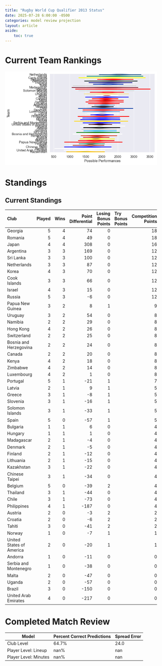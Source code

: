 ```yaml
---  
title: "Rugby World Cup Qualifier 2013 Status"  
date: 2025-07-28 6:00:00 -0500  
categories: model review projection  
layout: article  
aside:  
    toc: true  
---
```

# Current Team Rankings


![Club Rankings](plots/rankings_Rugby_World_Cup_Qualifier_2013.png)
# Standings

## Current Standings


| Club                     |   Played |   Wins |   Point Differential |   Losing Bonus Points | Try Bonus Points   |   Competition Points |
|:-------------------------|---------:|-------:|---------------------:|----------------------:|:-------------------|---------------------:|
| Georgia                  |        5 |      4 |                   74 |                     0 |                    |                   18 |
| Romania                  |        5 |      4 |                   49 |                     0 |                    |                   18 |
| Japan                    |        4 |      4 |                  308 |                     0 |                    |                   16 |
| Argentina                |        3 |      3 |                  169 |                     0 |                    |                   12 |
| Sri Lanka                |        3 |      3 |                  100 |                     0 |                    |                   12 |
| Netherlands              |        3 |      3 |                   87 |                     0 |                    |                   12 |
| Korea                    |        4 |      3 |                   70 |                     0 |                    |                   12 |
| Cook Islands             |        3 |      3 |                   66 |                     0 |                    |                   12 |
| Israel                   |        4 |      3 |                   15 |                     0 |                    |                   12 |
| Russia                   |        5 |      3 |                   -6 |                     0 |                    |                   12 |
| Papua New Guinea         |        3 |      2 |                    8 |                     1 |                    |                    9 |
| Uruguay                  |        3 |      2 |                   54 |                     0 |                    |                    8 |
| Namibia                  |        2 |      2 |                   29 |                     0 |                    |                    8 |
| Hong Kong                |        4 |      2 |                   26 |                     0 |                    |                    8 |
| Switzerland              |        2 |      2 |                   25 |                     0 |                    |                    8 |
| Bosnia and Herzegovina   |        2 |      2 |                   24 |                     0 |                    |                    8 |
| Canada                   |        2 |      2 |                   20 |                     0 |                    |                    8 |
| Kenya                    |        4 |      2 |                   18 |                     0 |                    |                    8 |
| Zimbabwe                 |        4 |      2 |                   14 |                     0 |                    |                    8 |
| Luxembourg               |        4 |      2 |                    1 |                     0 |                    |                    8 |
| Portugal                 |        5 |      1 |                  -21 |                     1 |                    |                    7 |
| Latvia                   |        2 |      1 |                    9 |                     1 |                    |                    5 |
| Greece                   |        3 |      1 |                   -8 |                     1 |                    |                    5 |
| Slovenia                 |        3 |      1 |                  -16 |                     1 |                    |                    5 |
| Solomon Islands          |        3 |      1 |                  -33 |                     1 |                    |                    5 |
| Spain                    |        5 |      0 |                  -57 |                     1 |                    |                    5 |
| Bulgaria                 |        1 |      1 |                    6 |                     0 |                    |                    4 |
| Hungary                  |        1 |      1 |                    1 |                     0 |                    |                    4 |
| Madagascar               |        2 |      1 |                   -4 |                     0 |                    |                    4 |
| Denmark                  |        2 |      1 |                   -5 |                     0 |                    |                    4 |
| Finland                  |        2 |      1 |                  -12 |                     0 |                    |                    4 |
| Lithuania                |        2 |      1 |                  -15 |                     0 |                    |                    4 |
| Kazakhstan               |        3 |      1 |                  -22 |                     0 |                    |                    4 |
| Chinese Taipei           |        3 |      1 |                  -34 |                     0 |                    |                    4 |
| Belgium                  |        5 |      0 |                  -39 |                     2 |                    |                    4 |
| Thailand                 |        3 |      1 |                  -44 |                     0 |                    |                    4 |
| Chile                    |        3 |      1 |                  -73 |                     0 |                    |                    4 |
| Philippines              |        4 |      1 |                 -187 |                     0 |                    |                    4 |
| Austria                  |        2 |      0 |                   -3 |                     2 |                    |                    2 |
| Croatia                  |        2 |      0 |                   -6 |                     2 |                    |                    2 |
| Tahiti                   |        3 |      0 |                  -41 |                     2 |                    |                    2 |
| Norway                   |        1 |      0 |                   -7 |                     1 |                    |                    1 |
| United States of America |        2 |      0 |                  -20 |                     1 |                    |                    1 |
| Andorra                  |        1 |      0 |                  -11 |                     0 |                    |                    0 |
| Serbia and Montenegro    |        1 |      0 |                  -38 |                     0 |                    |                    0 |
| Malta                    |        2 |      0 |                  -47 |                     0 |                    |                    0 |
| Uganda                   |        2 |      0 |                  -57 |                     0 |                    |                    0 |
| Brazil                   |        3 |      0 |                 -150 |                     0 |                    |                    0 |
| United Arab Emirates     |        4 |      0 |                 -217 |                     0 |                    |                    0 |



# Completed Match Review


| Model | Percent Correct Predictions | Spread Error |
| ------ | ------ | ------ |
| Club Level | 64.7% | 24.0 |
| Player Level: Lineup | nan% | nan |
| Player Level: Minutes | nan% | nan |

